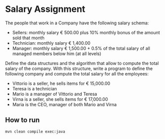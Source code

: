 # Salary Assignment

The people that work in a Company have the following salary schema:

- Sellers: monthly salary € 500.00 plus 10% monthly bonus of the amount sold that month
- Technician: monthly salary € 1,400.00
- Manager: monthly salary € 1,500.00 + 0.5% of the total salary of all managed members below him (at all levels)

Define the data structures and the algorithm that allow to compute the total salary of the company.
With this structure, write a program to define the following company and compute the total salary for all the employees:
- Vittorio is a seller, he sells items for € 15,000.00
- Teresa is a technician
- Mario is a manager of Vittorio and Teresa
- Virna is a seller, she sells items for € 17,000.00
- Maria is the CEO, manager of both Mario and Virna

## How to run

```shell
mvn clean compile exec:java
```
